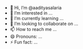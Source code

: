 - 👋 Hi, I’m @aadityasalaria
- 👀 I’m interested in ...
- 🌱 I’m currently learning ...
- 💞️ I’m looking to collaborate on ...
- 📫 How to reach me ...
- 😄 Pronouns: ...
- ⚡ Fun fact: ...

<!---
aadityasalaria/aadityasalaria is a ✨ special ✨ repository because its `README.md` (this file) appears on your GitHub profile.
You can click the Preview link to take a look at your changes.
--->
